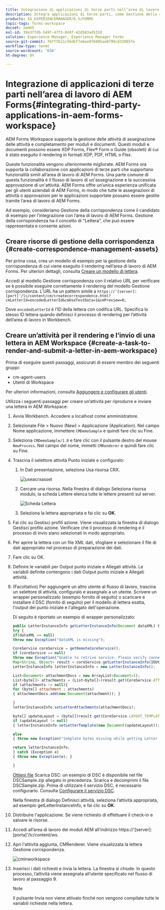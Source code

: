```yaml
---
title: Integrazione di applicazioni di terze parti nell’area di lavoro di AEM Forms
description: Integra applicazioni di terze parti, come Gestione della corrispondenza, nell’area di lavoro di AEM Forms.
products: SG_EXPERIENCEMANAGER/6.5/FORMS
topic-tags: forms-workspace
docset: aem65
exl-id: 39a3f7db-549f-47f3-8d4f-42d583a4532d
solution: Experience Manager, Experience Manager Forms
source-git-commit: 76fffb11c56dbf7ebee9f6805ae0799cd32985fe
workflow-type: tm+mt
source-wordcount: '634'
ht-degree: 0%

---
```


# Integrazione di applicazioni di terze parti nell’area di lavoro di AEM Forms{#integrating-third-party-applications-in-aem-forms-workspace}

AEM Forms Workspace supporta la gestione delle attività di assegnazione delle attività e completamento per moduli e documenti. Questi moduli e documenti possono essere XDP Forms, Flex® Form o Guide (obsoleti) di cui è stato eseguito il rendering in formati XDP, PDF, HTML o Flex.

Queste funzionalità vengono ulteriormente migliorate. AEM Forms ora supporta la collaborazione con applicazioni di terze parti che supportano funzionalità simili all’area di lavoro di AEM Forms. Una parte comune di questa funzionalità è il flusso di lavoro di un&#39;assegnazione e la successiva approvazione di un&#39;attività. AEM Forms offre un’unica esperienza unificata per gli utenti aziendali di AEM Forms, in modo che tutte le assegnazioni di attività o approvazioni per le applicazioni supportate possano essere gestite tramite l’area di lavoro di AEM Forms.

Ad esempio, consideriamo Gestione della corrispondenza come il candidato di esempio per l’integrazione con l’area di lavoro di AEM Forms. Gestione della corrispondenza ha il concetto di &quot;Lettera&quot;, che può essere rappresentata e consente azioni.

## Creare risorse di gestione della corrispondenza {#create-correspondence-management-assets}

Per prima cosa, crea un modello di esempio per la gestione della corrispondenza di cui viene eseguito il rendering nell’area di lavoro di AEM Forms. Per ulteriori dettagli, consulta [Creare un modello di lettera](../../forms/using/create-letter.md).

Accedi al modello Gestione corrispondenza con il relativo URL per verificare se è possibile eseguire correttamente il rendering del modello Gestione corrispondenza. L’URL ha un pattern simile a `https://'[server]:[port]'/lc/content/cm/createcorrespondence.html?cmLetterId=encodedLetterId&cmUseTestData=1&cmPreview=0;`

Dove `encodedLetterId` è l’ID della lettera con codifica URL. Specifica lo stesso ID lettera quando definisci il processo di rendering per l’attività dell’area di lavoro in Workbench.

## Creare un’attività per il rendering e l’invio di una lettera in AEM Workspace {#create-a-task-to-render-and-submit-a-letter-in-aem-workspace}

Prima di eseguire questi passaggi, assicurati di essere membro dei seguenti gruppi:

* cm-agent-users
* Utenti di Workspace

Per ulteriori informazioni, consulta [Aggiungere e configurare gli utenti](/help/forms/using/admin-help/adding-configuring-users.md).

Utilizza i seguenti passaggi per creare un’attività per riprodurre e inviare una lettera in AEM Workspace:

1. Avvia Workbench. Accedere a localhost come amministratore.
1. Selezionate File > Nuovo (New) > Applicazione (Application). Nel campo Nome applicazione, immettere `CMDemoSample` e quindi fare clic su Fine.
1. Seleziona `CMDemoSample/1.0` e fare clic con il pulsante destro del mouse `NewProcess`. Nel campo del nome, immetti `CMRenderer` e quindi fare clic su Fine.
1. Trascina il selettore attività Punto iniziale e configuralo:

   1. In Dati presentazione, seleziona Usa risorsa CRX.

      ![useacrxasset](assets/useacrxasset.png)

   1. Cercare una risorsa. Nella finestra di dialogo Seleziona risorsa modulo, la scheda Lettere elenca tutte le lettere presenti sul server.

      ![Scheda Lettera](assets/letter_tab_new.png)

   1. Seleziona la lettera appropriata e fai clic su **OK**.

1. Fai clic su Gestisci profili azione. Viene visualizzata la finestra di dialogo Gestisci profilo azione. Verificare che il processo di rendering e il processo di invio siano selezionati in modo appropriato.
1. Per aprire la lettera con un file XML dati, sfogliare e selezionare il file di dati appropriato nel processo di preparazione dei dati.
1. Fare clic su OK.
1. Definire le variabili per Output punto iniziale e Allegati attività. Le variabili definite contengono i dati Output punto iniziale e Allegati attività.
1. (Facoltativo) Per aggiungere un altro utente al flusso di lavoro, trascina un selettore di attività, configuralo e assegnalo a un utente. Scrivere un wrapper personalizzato (esempio fornito di seguito) o scaricare e installare il DSC (fornito di seguito) per il modello di lettera esatta, l&#39;output del punto iniziale e l&#39;allegato dell&#39;operazione.

   Di seguito è riportato un esempio di wrapper personalizzato:

   ```javascript
   public LetterInstanceInfo getLetterInstanceInfo(Document dataXML) throws Exception {
   try {
   if(dataXML == null)
   throw new Exception("dataXML is missing");
   
   CoreService coreService = getRemoteCoreService();
   if (coreService == null)
   throw new Exception("Unable to retrive service. Please verify connection details.");
   Map<String, Object> result = coreService.getLetterInstanceInfo(IOUtils.toString(dataXML.getInputStream(), "UTF-8"));
   LetterInstanceInfo letterInstanceInfo = new LetterInstanceInfo();
   
   List<Document> attachmentDocs = new ArrayList<Document>();
   List<byte[]> attachments = (List<byte[]>)result.get(CoreService.ATTACHMENT_KEY);
   if (attachments != null){
   for (byte[] attachment : attachments)
   { attachmentDocs.add(new Document(attachment)); }
   
   }
   letterInstanceInfo.setLetterAttachments(attachmentDocs);
   
   byte[] updateLayout = (byte[])result.get(CoreService.LAYOUT_TEMPLATE_KEY);
   if (updateLayout != null)
   { letterInstanceInfo.setLetterTemplate(new Document(updateLayout)); }
   
   else
   { throw new Exception("template bytes missing while getting Letter instance Info."); }
   
   return letterInstanceInfo;
   } catch (Exception e)
   { throw new Exception(e); }
   
   }
   ```

   [Ottieni file](assets/dscsample.zip)
Scarica DSC: un esempio di DSC è disponibile nel file DSCSample.zip allegato in precedenza. Scarica e decomprimi il file DSCSample.zip. Prima di utilizzare il servizio DSC, è necessario configurarlo. Consulta [Configurare il servizio DSC](../../forms/using/add-action-button-in-create-correspondence-ui.md#p-configure-the-dsc-service-p).

   Nella finestra di dialogo Definisci attività, seleziona l’attività appropriata, ad esempio getLetterInstanceInfo, e fai clic su **OK**.

1. Distribuire l&#39;applicazione. Se viene richiesto di effettuare il check-in e salvare le risorse.
1. Accedi all’area di lavoro dei moduli AEM all’indirizzo https://&#39;[server]:[porta]&#39;/lc/content/ws.
1. Apri l&#39;attività aggiunta, CMRenderer. Viene visualizzata la lettera Gestione corrispondenza.

   ![cminworkspace](assets/cminworkspace.png)

1. Inserisci i dati richiesti e invia la lettera. La finestra si chiude. In questo processo, l’attività viene assegnata all’utente specificato nel flusso di lavoro al passaggio 9.

   >[!NOTE]
   >
   >Il pulsante Invia non viene attivato finché non vengono compilate tutte le variabili richieste nella lettera.
